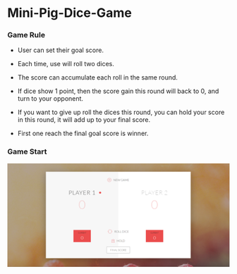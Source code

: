# Mini-Pig-Dice-Game

### Game Rule

* User can set their goal score.

* Each time, use will roll two dices.

* The score can accumulate each roll in the same round. 

* If dice show 1 point, then the score gain this round will back to 0, and turn to your opponent.

* If you want to give up roll the dices this round, you can hold your score in this round, it will add up to your final score.

* First one reach the final goal score is winner.

### Game Start

![](https://github.com/linchiahui/JavaScript-Mini-Pig-Dice-Game/blob/master/src/pic/Init.PNG)

